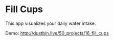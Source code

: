 # Fill Cups

This app visualizes your daily water intake.

Demo: http://dustbin.live/50_projects/16_fill_cups
